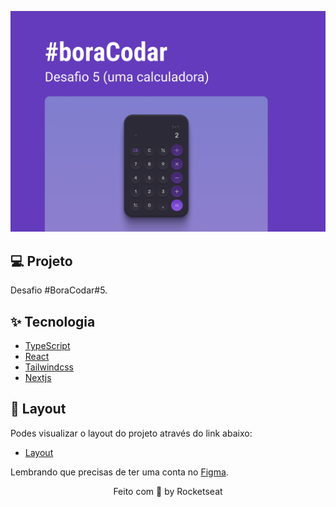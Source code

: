 <p align="center">
  <img alt="BoraCodar-5-Calculadora" src=".github/assets/Capa.png" />
</p>

## 💻 Projeto

Desafio #BoraCodar#5.

## ✨ Tecnologia

- [TypeScript](https://www.typescriptlang.org/)
- [React](https://reactjs.org/)
- [Tailwindcss](https://tailwindcss.com/)
- [Nextjs](https://nextjs.org/)




## 🔖 Layout

Podes visualizar o layout do projeto através do link abaixo:

- [Layout](https://www.figma.com/community/file/1202607074523509182/%23boraCodar---Desafio-5)

Lembrando que precisas de ter uma conta no [Figma](http://figma.com/).


<p align="center">
  Feito com 💜 by Rocketseat
</p>